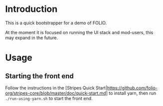 # Introduction

This is a quick bootstrapper for a demo of FOLIO.

At the moment it is focused on running the UI stack and mod-users, this may expand in the future.

# Usage

## Starting the front end

Follow the instructions in the [Stripes Quick Start|https://github.com/folio-org/stripes-core/blob/master/doc/quick-start.md] to install yarn, then run `./run-using-yarn.sh` to start the front end.
